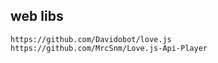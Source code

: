 ## web libs

```
https://github.com/Davidobot/love.js
https://github.com/MrcSnm/Love.js-Api-Player
```
